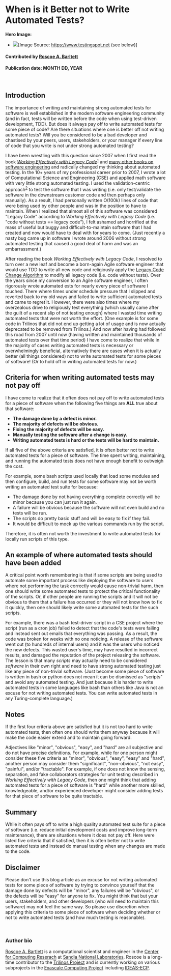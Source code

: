 # When is it Better not to Write Automated Tests?

**Hero Image:**

- <img src='https://github.com/betterscientificsoftware/images/raw/master/testing-hero-image.png'/>[Image Source: https://www.testingspot.net (see below)]

#### Contributed by [Roscoe A. Barltett](https://bartlettroscoe.github.io)

#### Publication date: MONTH DD, YEAR

<br>

## Introduction

The importance of writing and maintaining strong automated tests for software is well established in the modern software engineering community (and in fact, tests will be written before the code when using test-driven development, TDD).
But does it always pay off to write automated tests for some piece of code?
Are there situations where one is better off not writing automated tests?
Will you be considered to be a bad developer and chastised by your peers, users, stakeholders, or your manager if every line of code that you write is not under strong automated testing?

I have been wrestling with this question since 2007 when I first read the book [*Working Effectively with Legacy Code*](https://bssw.io/items/working-effectively-with-legacy-code/)<sup>[1]</sup> and [many other books on software engineering](https://bartlettroscoe.github.io/reading-list/) and radically changed my thinking about automated testing.
In the 10+ years of my professional career prior to 2007, I wrote a lot of Computational Science and Engineering (CSE) and applied math software with very little strong automated testing.
I used the validation-centric approach<sup>[2]</sup> to test the software that I was writing (i.e. only test/validate the software in the downstream customer code and then perhaps only manually).
As a result, I had personally written O(100k) lines of code that were being used by other people and was in the position to have to maintain.
When I realized that almost all of this software was considered "Legacy Code" according to *Working Effectively with Legacy Code* (i.e. "code without tests == legacy code"), I felt ashamed and horrified at the mass of useful but buggy and difficult-to-maintain software that I had created and now would have to deal with for years to come.
(Just recently a nasty bug came up in software I wrote around 2006 without strong automated testing that caused a good deal of harm and was an embarrassment.)

After reading the book *Working Effectively with Legacy Code*, I resolved to turn over a new leaf and become a born-again Agile software engineer that would use TDD to write all new code and religiously apply the [Legacy Code Change Algorithm](https://bssw.io/items/working-effectively-with-legacy-code/) to modify all legacy code (i.e. code without tests).
Over the years since my conversion to an Agile software engineer, I often rigorously wrote automated ests for nearly every piece of software I touched.
There where times  under schedule pressure that I slipped and reverted back to my old ways and failed to write sufficient automated tests and came to regret it.
However, there were also times where my overzealous drive to religiously test everything (which usually came after the guilt of a recent slip of not testing enough) where I wasted time writing automated tests that were not worth the effort.
(One example is for some code in Trilinos that did not end up getting a lot of usage and is now actually deprecated to be removed from Trilinos.)
And now after having had followed this road from 2007 until now (having written and maintained thousands of automated tests over that time period) I have come to realize that while in the majority of cases writing automated tests is necessary or overwhelmingly beneficial, alternatively there are cases when it is actually better (all things considered) not to write automated tests for some pieces of software!
(Or to hold off in writing automated tests for now.)

## Criteria for when writing automated tests may not pay off

I have come to realize that it often does not pay off to write automated tests for a piece of software when the following five things are **ALL** true about that software:

* **The damage done by a defect is minor.**
* **The majority of defects will be obvious.**
* **Fixing the majority of defects will be easy.**
* **Manually testing the software after a change is easy.**
* **Writing automated tests is hard or the tests will be hard to maintain.**

If all five of the above criteria are satisfied, it is often better not to write automated tests for a piece of software.
The time spent writing, maintaining, and running the automated tests does not have enough benefit to outweigh the cost.

For example, some bash scripts used locally that load some modules and then configure, build, and run tests for some software may not be worth writing an automated test suite for because:

* The damage done by not having everything complete correctly will be minor because you can just run it again.
* A failure will be obvious because the software will not even build and no tests will be run.
* The scripts do pretty basic stuff and will be easy to fix if they fail.
* It would be difficult to mock up the various commands run by the script.

Therefore, it is often not worth the investment to write automated tests for locally run scripts of this type.

## An example of where automated tests should have been added

A critical point worth remembering is that if some scripts are being used to automate some important process like deploying the software to users where not performing the task correctly would cause non-trivial harm, then one should write some automated tests to protect the critical functionality of the scripts.
Or, if other people are running the scripts and it will not be obvious to them that a failure has occurred or they will not know how to fix it quickly, then one should likely write some automated tests for the such scripts.

For example, there was a bash test-driver script in a CSE project where the script (run as a cron job) failed to detect that the code's tests were failing and instead sent out emails that everything was passing.
As a result, the code was broken for weeks with no one noticing.
A release of the software went out (to hundreds of internal users) and it was the users who noticed the new defects.
This wasted user's time, may have resulted in incorrect results, and damaged the reputation of the project releasing the software.
The lesson is that many *scripts* may actually need to be considered *software* in their own right and need to have strong automated testing just like any piece of non-trivial software.
(Just become some piece of software is written in bash or python does not mean it can be dismissed as "scripts" and avoid any automated testing.
And just because it is harder to write automated tests in some languages like bash than others like Java is not an excuse for not writing automated tests.  You can write automated tests in any Turing-complete language.)

## Notes

If the first four criteria above are satisfied but it is not too hard to write automated tests, then often one should write them anyway because it will make the code easier extend and to maintain going forward.

Adjectives like "minor", "obvious", "easy", and "hard" are all subjective and do not have precise definitions.
For example, while for one person might consider these five criteria as "minor", "obvious", "easy", "easy" and "hard", another person may consider them "significant", "non-obvious", "not easy", "painful", and/or "tractable".
For example, if one does not know the sensing, separation, and fake collaborators strategies for unit testing described in *Working Effectively with Legacy Code*, then one might think that adding automated tests for a piece of software is "hard" while another more skilled, knowledgeable, and/or experienced developer might consider adding tests for that piece of software to be quite tractable.

## Summary

While it often pays off to write a high quality automated test suite for a piece of software (i.e. reduce initial development costs and improve long-term maintenance), there are situations where it does not pay off.
Here were listed five criteria that if satisfied, then it is often better not to write automated tests and instead do manual testing when any changes are made to the code.

## Disclaimer

Please don't use this blog article as an excuse for not writing automated tests for some piece of software by trying to convince yourself that the damage done by defects will be "minor", any failures will be "obvious", or the defects will be "easy" for anyone to fix.
You might think that but your users, stakeholders, and other developers (who will need to maintain this software) may not feel the same way.
So please use discretion when applying this criteria to some piece of software when deciding whether or not to write automated tests (and how much testing is reasonable).

<br>

### Author bio

[Roscoe A. Bartlett](https://bartlettroscoe.github.io) is a computational scientist and engineer in the [Center for Computing Reserach](https://cfwebprod.sandia.gov/cfdocs/CompResearch/templates/insert/research.cfm) at [Sandia National Laboratories](https://sandia.gov).
Roscoe is a long-time contributor to the [Trilinos Project](https://trilinos.org) and is currently working on various subprojects in the [Exascale Computing Project](https://www.exascaleproject.org/) including [IDEAS-ECP](https://ideas-productivity.org/ideas-ecp/).

[1]: https://bssw.io/items/working-effectively-with-legacy-code/ "Feathers, Micheal C. Working Effectively with Legacy Code.  Prentice Hall, 2004, ISBN: 0131177052 {}"
[2]: https://doi.org/10.1109/eScience.2012.6404448 "Overview of the TriBITS lifecycle model: A Lean/Agile software lifecycle model for research-based computational science and engineering software {}"

<!---
Image copyright source info…
  One public domain...
      * http://www.testingspot.net/tst-cloud.png
--->

<!---
Publish: no
Categories: Development, Planning, Reliability
Topics: design, testing
Tags: bssw-blog-article
Level: 2
Prerequisites: default
Aggregate: none
--->
